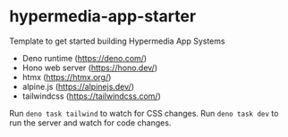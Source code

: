 # hypermedia-app-starter

Template to get started building Hypermedia App Systems

- Deno runtime (https://deno.com/)
- Hono web server (https://hono.dev/)
- htmx (https://htmx.org/)
- alpine.js (https://alpinejs.dev/)
- tailwindcss (https://tailwindcss.com/)

Run `deno task tailwind` to watch for CSS changes. Run `deno task dev` to run
the server and watch for code changes.
